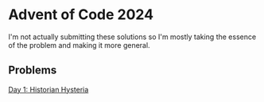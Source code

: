 # Advent of Code 2024

I'm not actually submitting these solutions so I'm mostly taking the essence of the problem and making it more general.

## Problems

[Day 1: Historian Hysteria](/computer-programming/aoc/day_1)
